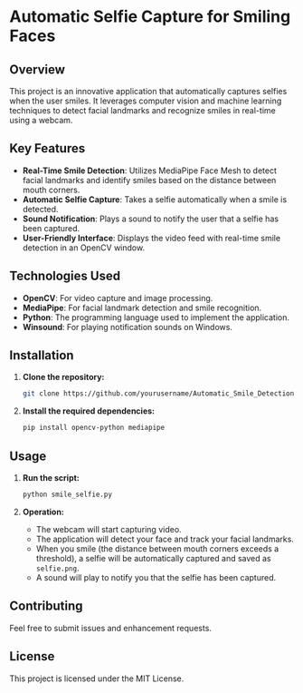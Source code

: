 # Automatic Selfie Capture for Smiling Faces

## Overview

This project is an innovative application that automatically captures selfies when the user smiles. It leverages computer vision and machine learning techniques to detect facial landmarks and recognize smiles in real-time using a webcam.

## Key Features

- **Real-Time Smile Detection**: Utilizes MediaPipe Face Mesh to detect facial landmarks and identify smiles based on the distance between mouth corners.
- **Automatic Selfie Capture**: Takes a selfie automatically when a smile is detected.
- **Sound Notification**: Plays a sound to notify the user that a selfie has been captured.
- **User-Friendly Interface**: Displays the video feed with real-time smile detection in an OpenCV window.

## Technologies Used

- **OpenCV**: For video capture and image processing.
- **MediaPipe**: For facial landmark detection and smile recognition.
- **Python**: The programming language used to implement the application.
- **Winsound**: For playing notification sounds on Windows.

## Installation

1. **Clone the repository:**
    ```bash
    git clone https://github.com/yourusername/Automatic_Smile_Detection_And_Selfie_Capturing_System.git
    ```

2. **Install the required dependencies:**
    ```bash
    pip install opencv-python mediapipe
    ```

## Usage

1. **Run the script:**
    ```bash
    python smile_selfie.py
    ```

2. **Operation:**
    - The webcam will start capturing video.
    - The application will detect your face and track your facial landmarks.
    - When you smile (the distance between mouth corners exceeds a threshold), a selfie will be automatically captured and saved as `selfie.png`.
    - A sound will play to notify you that the selfie has been captured.

## Contributing

Feel free to submit issues and enhancement requests.

## License

This project is licensed under the MIT License.
